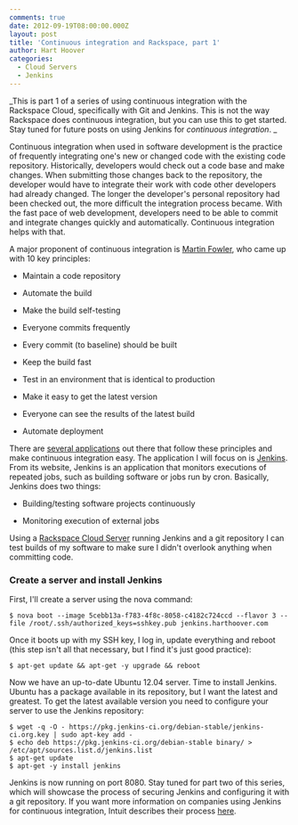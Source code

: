 ```yaml
---
comments: true
date: 2012-09-19T08:00:00.000Z
layout: post
title: 'Continuous integration and Rackspace, part 1'
author: Hart Hoover
categories:
  - Cloud Servers
  - Jenkins
---
```


_This is part 1 of a series of using continuous integration with the Rackspace Cloud, specifically with Git and Jenkins. This is not the way Rackspace does continuous integration, but you can use this to get started. Stay tuned for future posts on using Jenkins for _continuous integration_.
_

Continuous integration when used in software development is the practice of frequently integrating one's new or changed code with the existing code repository. Historically, developers would check out a code base and make changes. When submitting those changes back to the repository, the developer would have to integrate their work with code other developers had already changed. The longer the developer's personal repository had been checked out, the more difficult the integration process became. With the fast pace of web development, developers need to be able to commit and integrate changes quickly and automatically. Continuous integration helps with that.

<!-- more -->

A major proponent of continuous integration is [Martin Fowler](https://en.wikipedia.org/wiki/Martin_Fowler), who came up with 10 key principles:

	
  * Maintain a code repository

	
  * Automate the build

	
  * Make the build self-testing

	
  * Everyone commits frequently

	
  * Every commit (to baseline) should be built

	
  * Keep the build fast

	
  * Test in an environment that is identical to production

	
  * Make it easy to get the latest version

	
  * Everyone can see the results of the latest build

	
  * Automate deployment


There are [several applications](https://en.wikipedia.org/wiki/Comparison_of_continuous_integration_software) out there that follow these principles and make continuous integration easy. The application I will focus on is [Jenkins](https://jenkins-ci.org/). From its website, Jenkins is an application that monitors executions of repeated jobs, such as building software or jobs run by cron. Basically, Jenkins does two things:

	
  * Building/testing software projects continuously

	
  * Monitoring execution of external jobs


Using a [Rackspace Cloud Server](https://www.rackspace.com/cloud/public/servers/) running Jenkins and a git repository I can test builds of my software to make sure I didn't overlook anything when committing code.


### Create a server and install Jenkins


First, I'll create a server using the nova command:

    
    $ nova boot --image 5cebb13a-f783-4f8c-8058-c4182c724ccd --flavor 3 --file /root/.ssh/authorized_keys=sshkey.pub jenkins.harthoover.com


Once it boots up with my SSH key, I log in, update everything and reboot (this step isn't all that necessary, but I find it's just good practice):

    
    $ apt-get update && apt-get -y upgrade && reboot


Now we have an up-to-date Ubuntu 12.04 server. Time to install Jenkins. Ubuntu has a package available in its repository, but I want the latest and greatest. To get the latest available version you need to configure your server to use the Jenkins repository:

    
    $ wget -q -O - https://pkg.jenkins-ci.org/debian-stable/jenkins-ci.org.key | sudo apt-key add -
    $ echo deb https://pkg.jenkins-ci.org/debian-stable binary/ > /etc/apt/sources.list.d/jenkins.list
    $ apt-get update
    $ apt-get -y install jenkins


Jenkins is now running on port 8080. Stay tuned for part two of this series, which will showcase the process of securing Jenkins and configuring it with a git repository. If you want more information on companies using Jenkins for continuous integration, Intuit describes their process [here](https://www.drdobbs.com/tools/building-quickbooks-how-intuit-manages-1/240003694?pgno=1).
